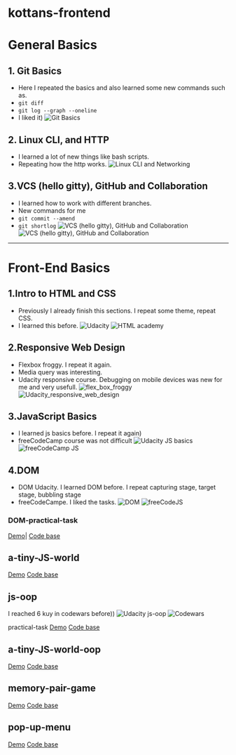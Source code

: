 # kottans-frontend

# General Basics

## 1. Git Basics
- Here I repeated the basics and also learned some new commands such as.
- `git diff`
- `git log --graph --oneline`
- I liked it)
![Git Basics](General_Basics/Git_Basics/Git_Basics.png)

## 2. Linux CLI, and HTTP
- I learned a lot of new things like bash scripts. 
- Repeating how the http works.
![Linux CLI and Networking](General_Basics/Linux_ClI_and_Networking/Linux_CLI_and_Networking.png)

## 3.VCS (hello gitty), GitHub and Collaboration
- I learned how to work with different branches.
- New commands for me
- `git commit --amend`
- `git shortlog`
![VCS (hello gitty), GitHub and Collaboration](General_Basics/GitHub_and_Collaboration/Git_and_Collaboration.png)
![VCS (hello gitty), GitHub and Collaboration](General_Basics/GitHub_and_Collaboration/What_is_Version_Control.png)


----------------------------------------------------------------------------------------------------------------------------------------


# Front-End Basics

## 1.Intro to HTML and CSS
- Previously I already finish this sections. I repeat some theme, repeat CSS. 
- I learned this before.
![Udacity](Front_End_Basics/Intro_to_HTML_and_CSS/Intro_to_HTML_and_CSS.png)
![HTML academy](Front_End_Basics/Intro_to_HTML_and_CSS/Intro_to_HTML_and_CSS_2.png)

## 2.Responsive Web Design
- Flexbox froggy. I repeat it again.
- Media query was interesting.
- Udacity responsive course. Debugging on mobile devices was new for me and very usefull.
![flex_box_froggy](Front_End_Basics/Responsive_Web_Design/Responsive_Web_Design.png)
![Udacity_responsive_web_design](Front_End_Basics/Responsive_Web_Design/Responsive_Web_Design_Udacity.png)

## 3.JavaScript Basics
- I learned js basics before. I repeat it again)
- freeCodeCamp course was not difficult
![Udacity JS basics](Front_End_Basics/JavaScript_Basics/JavaScript_Basics_Udacity.png)
![freeCodeCamp JS](Front_End_Basics/JavaScript_Basics/JS_Basics_freecodecamp.png)

## 4.DOM
- DOM Udacity. I learned DOM before. I repeat capturing stage, target stage, bubbling stage
- freeCodeCampe. I liked the tasks.
![DOM](Front_End_Basics/DOM/DOM_Udacity.png)
![freeCodeJS](Front_End_Basics/DOM/JS_freecode_camp.png)
### DOM-practical-task
[Demo](https://roka20012.github.io/dom_practical_task/)| 
[Code base](https://github.com/Roka20012/kottans_frontend/tree/master/practical_task/practic_dom)

## a-tiny-JS-world
[Demo](https://roka20012.github.io/a-tiny-JS-world/)
[Code base](https://github.com/Roka20012/kottans_frontend/tree/master/practical_task/a-tiny-JS-world)
## js-oop
I reached 6 kuy in codewars before))
![Udacity js-oop](https://github.com/Roka20012/kottans_frontend/blob/master/practical_task/js-oop/js_oop_udacity.png)
![Codewars](https://github.com/Roka20012/kottans_frontend/blob/master/practical_task/js-oop/js_oop_codewars.png)

practical-task
[Demo](https://roka20012.github.io/js-oop/)
[Code base](https://github.com/Roka20012/kottans_frontend/tree/master/practical_task/js-oop)

## a-tiny-JS-world-oop
[Demo](https://roka20012.github.io/a-tiny-JS-world/)
[Code base](https://github.com/Roka20012/kottans_frontend/blob/master/practical_task/a-tiny-JS-world/index.js)

## memory-pair-game
[Demo](https://roka20012.github.io/memory-pair-game/)
[Code base](https://github.com/Roka20012/kottans_frontend/tree/master/practical_task/memory-pair-game)

## pop-up-menu
[Demo](https://roka20012.github.io/pop-up-menu/)
[Code base](https://github.com/Roka20012/kottans_frontend/tree/master/practical_task/html_css_popup_menu/project)




